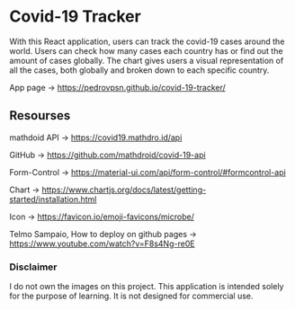 # Covid-19 Tracker

With this React application, users can track the covid-19 cases around the world.
Users can check how many cases each country has or find out the amount of cases globally. 
The chart gives users a visual representation of all the cases, both globally and broken down to each specific country.   

App page -> https://pedrovpsn.github.io/covid-19-tracker/

## Resourses 

mathdoid API -> https://covid19.mathdro.id/api 

GitHub -> https://github.com/mathdroid/covid-19-api

Form-Control -> https://material-ui.com/api/form-control/#formcontrol-api

Chart -> https://www.chartjs.org/docs/latest/getting-started/installation.html

Icon -> https://favicon.io/emoji-favicons/microbe/

Telmo Sampaio, How to deploy on github pages -> https://www.youtube.com/watch?v=F8s4Ng-re0E

### Disclaimer

I do not own the images on this project.
This application is intended solely for the purpose of learning. It is not designed for commercial use.

